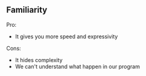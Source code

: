 ## Familiarity

Pro:
- It gives you more speed and expressivity

Cons: 
- It hides complexity
- We can't understand what happen in our program
